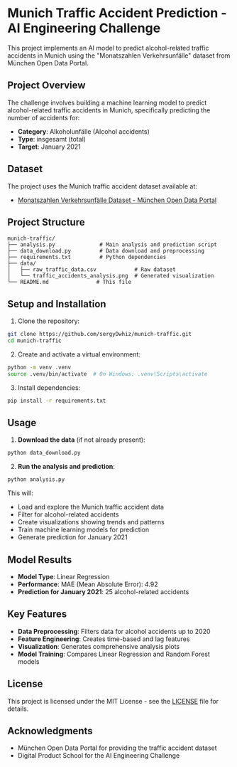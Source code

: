 # Munich Traffic Accident Prediction - AI Engineering Challenge

This project implements an AI model to predict alcohol-related traffic accidents in Munich using the "Monatszahlen Verkehrsunfälle" dataset from München Open Data Portal.

## Project Overview

The challenge involves building a machine learning model to predict alcohol-related traffic accidents in Munich, specifically predicting the number of accidents for:
- **Category**: Alkoholunfälle (Alcohol accidents)
- **Type**: insgesamt (total)
- **Target**: January 2021

## Dataset

The project uses the Munich traffic accident dataset available at:
- [Monatszahlen Verkehrsunfälle Dataset - München Open Data Portal](https://opendata.muenchen.de/dataset/monatszahlen-verkehrsunfaelle)

## Project Structure

```
munich-traffic/
├── analysis.py              # Main analysis and prediction script
├── data_download.py         # Data download and preprocessing
├── requirements.txt         # Python dependencies
├── data/
│   ├── raw_traffic_data.csv            # Raw dataset
│   └── traffic_accidents_analysis.png  # Generated visualization
└── README.md               # This file
```

## Setup and Installation

1. Clone the repository:
```bash
git clone https://github.com/sergyDwhiz/munich-traffic.git
cd munich-traffic
```

2. Create and activate a virtual environment:
```bash
python -m venv .venv
source .venv/bin/activate  # On Windows: .venv\Scripts\activate
```

3. Install dependencies:
```bash
pip install -r requirements.txt
```

## Usage

1. **Download the data** (if not already present):
```bash
python data_download.py
```

2. **Run the analysis and prediction**:
```bash
python analysis.py
```

This will:
- Load and explore the Munich traffic accident data
- Filter for alcohol-related accidents
- Create visualizations showing trends and patterns
- Train machine learning models for prediction
- Generate prediction for January 2021

## Model Results

- **Model Type**: Linear Regression
- **Performance**: MAE (Mean Absolute Error): 4.92
- **Prediction for January 2021**: 25 alcohol-related accidents

## Key Features

- **Data Preprocessing**: Filters data for alcohol accidents up to 2020
- **Feature Engineering**: Creates time-based and lag features
- **Visualization**: Generates comprehensive analysis plots
- **Model Training**: Compares Linear Regression and Random Forest models

## License

This project is licensed under the MIT License - see the [LICENSE](LICENSE) file for details.

## Acknowledgments

- München Open Data Portal for providing the traffic accident dataset
- Digital Product School for the AI Engineering Challenge
